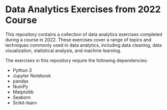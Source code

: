 <h1> Data Analytics Exercises from 2022 Course </h1>

This repository contains a collection of data analytics exercises completed during a course in 2022. These exercises cover a range of topics and techniques commonly used in data analytics, including data cleaning, data visualization, statistical analysis, and machine learning.

The exercises in this repository require the following dependencies:
* Python 3
* Jupyter Notebook
* pandas
* NumPy
* Matplotlib
* Seaborn
* Scikit-learn

